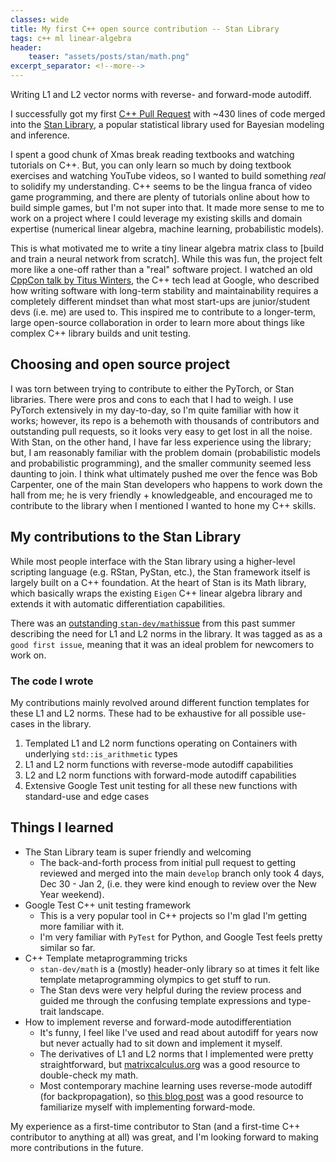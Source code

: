 ```yaml
---
classes: wide
title: My first C++ open source contribution -- Stan Library
tags: c++ ml linear-algebra
header:
    teaser: "assets/posts/stan/math.png"
excerpt_separator: <!--more-->
---
```

Writing L1 and L2 vector norms with reverse- and forward-mode autodiff.
<!--more-->

I successfully got my first [C++ Pull Request](https://github.com/stan-dev/math/pull/2636) with ~430 lines of code merged into the [Stan Library](https://github.com/stan-dev), a popular statistical library used for Bayesian modeling and inference.

I spent a good chunk of Xmas break reading textbooks and watching tutorials on C++.
But, you can only learn so much by doing textbook exercises and watching YouTube videos, so I wanted to build something _real_ to solidify my understanding.
C++ seems to be the lingua franca of video game programming, and there are plenty of tutorials online about how to build simple games, but I'm not super into that.
It made more sense to me to work on a project where I could leverage my existing skills and domain expertise (numerical linear algebra, machine learning, probabilistic models).

This is what motivated me to write a tiny linear algebra matrix class to [build and train a neural network from scratch].
While this was fun, the project felt more like a one-off rather than a "real" software project.
I watched an old [CppCon talk by Titus Winters](https://youtu.be/NOCElcMcFik), the C++ tech lead at Google, who described how writing software with long-term stability and maintainability requires a completely different mindset than what most start-ups are junior/student devs (i.e. me) are used to.
This inspired me to contribute to a longer-term, large open-source collaboration in order to learn more about things like complex C++ library builds and unit testing.

## Choosing and open source project

I was torn between trying to contribute to either the PyTorch, or Stan libraries.
There were pros and cons to each that I had to weigh.
I use PyTorch extensively in my day-to-day, so I'm quite familiar with how it works; however, its repo is a behemoth with thousands of contributors and outstanding pull requests, so it looks very easy to get lost in all the noise.
With Stan, on the other hand, I have far less experience using the library; but, I am reasonably familiar with the problem domain (probabilistic models and probabilistic programming), and the smaller community seemed less daunting to join.
I think what ultimately pushed me over the fence was Bob Carpenter, one of the main Stan developers who happens to work down the hall from me; he is very friendly + knowledgeable, and encouraged me to contribute to the library when I mentioned I wanted to hone my C++ skills.

## My contributions to the Stan Library

While most people interface with the Stan library using a higher-level scripting language (e.g. RStan, PyStan, etc.), the Stan framework itself is largely built on a C++ foundation.
At the heart of Stan is its Math library, which basically wraps the existing `Eigen` C++ linear algebra library and extends it with automatic differentiation capabilities.

There was an [outstanding `stan-dev/math`issue](https://github.com/stan-dev/math/issues/2562) from this past summer describing the need for L1 and L2 norms in the library.
It was tagged as as a `good first issue`, meaning that it was an ideal problem for newcomers to work on.

### The code I wrote

My contributions mainly revolved around different function templates for these L1 and L2 norms.
These had to be exhaustive for all possible use-cases in the library.

1. Templated L1 and L2 norm functions operating on Containers with underlying `std::is_arithmetic` types
2. L1 and L2 norm functions with reverse-mode autodiff capabilities
3. L2 and L2 norm functions with forward-mode autodiff capabilities
4. Extensive Google Test unit testing for all these new functions with standard-use and edge cases

## Things I learned

- The Stan Library team is super friendly and welcoming
  - The back-and-forth process from initial pull request to getting reviewed and merged into the main `develop` branch only took 4 days, Dec 30 - Jan 2, (i.e. they were kind enough to review over the New Year weekend).
- Google Test C++ unit testing framework
  - This is a very popular tool in C++ projects so I'm glad I'm getting more familiar with it.
  - I'm very familiar with `PyTest` for Python, and Google Test feels pretty similar so far.
- C++ Template metaprogramming tricks
  - `stan-dev/math` is a (mostly) header-only library so at times it felt like template metaprogramming olympics to get stuff to run.
  - The Stan devs were very helpful during the review process and guided me through the confusing template expressions and type-trait landscape.
- How to implement reverse and forward-mode autodifferentiation
  - It's funny, I feel like I've used and read about autodiff for years now but never actually had to sit down and implement it myself.
  - The derivatives of L1 and L2 norms that I implemented were pretty straightforward, but [matrixcalculus.org](http://www.matrixcalculus.org/) was a good resource to double-check my math.
  - Most contemporary machine learning uses reverse-mode autodiff (for backpropagation), so [this blog post](https://kenndanielso.github.io/mlrefined/blog_posts/3_Automatic_differentiation/3_4_AD_forward_mode.html) was a good resource to familiarize myself with implementing forward-mode.

My experience as a first-time contributor to Stan (and a first-time C++ contributor to anything at all) was great, and I'm looking forward to making more contributions in the future.
